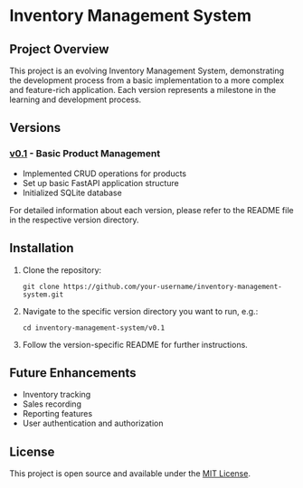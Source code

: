 # Inventory Management System

## Project Overview

This project is an evolving Inventory Management System, demonstrating the development process from a basic implementation to a more complex and feature-rich application. Each version represents a milestone in the learning and development process.

## Versions

### [v0.1](./v0.1/README.md) - Basic Product Management

- Implemented CRUD operations for products
- Set up basic FastAPI application structure
- Initialized SQLite database

For detailed information about each version, please refer to the README file in the respective version directory.

## Installation

1. Clone the repository:
   ```
   git clone https://github.com/your-username/inventory-management-system.git
   ```

2. Navigate to the specific version directory you want to run, e.g.:
   ```
   cd inventory-management-system/v0.1
   ```

3. Follow the version-specific README for further instructions.

## Future Enhancements

- Inventory tracking
- Sales recording
- Reporting features
- User authentication and authorization

## License

This project is open source and available under the [MIT License](LICENSE).